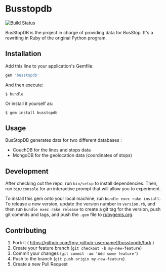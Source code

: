 # Busstopdb

[![Build Status](https://semaphoreci.com/api/v1/projects/5a858818-1760-4aa6-a168-62b2f26abef8/519648/badge.svg)](https://semaphoreci.com/landry/busstopdb)   

BusStopDB is the project in charge of providing data for BusStop. It's a rewriting in Ruby of the original Python program.

## Installation

Add this line to your application's Gemfile:

```ruby
gem 'busstopdb'
```

And then execute:

    $ bundle

Or install it yourself as:

    $ gem install busstopdb

## Usage

BusStopDB generates data for two different databases : 

- CouchDB for the lines and stops data
- MongoDB for the geolocation data (coordinates of stops)

## Development

After checking out the repo, run `bin/setup` to install dependencies. Then, run `bin/console` for an interactive prompt that will allow you to experiment.

To install this gem onto your local machine, run `bundle exec rake install`. To release a new version, update the version number in `version.rb`, and then run `bundle exec rake release` to create a git tag for the version, push git commits and tags, and push the `.gem` file to [rubygems.org](https://rubygems.org).

## Contributing

1. Fork it ( https://github.com/[my-github-username]/busstopdb/fork )
2. Create your feature branch (`git checkout -b my-new-feature`)
3. Commit your changes (`git commit -am 'Add some feature'`)
4. Push to the branch (`git push origin my-new-feature`)
5. Create a new Pull Request
